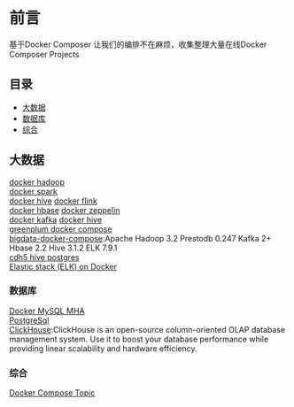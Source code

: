 # 前言

基于Docker Composer 让我们的编排不在麻烦，收集整理大量在线Docker Composer Projects

## 目录
- [大数据](#大数据)
- [数据库](#数据库)
- [综合](#综合)

## 大数据
[docker hadoop](https://github.com/big-data-europe/docker-hadoop)  
[docker spark](https://github.com/big-data-europe/docker-spark)  
[docker hive](https://github.com/big-data-europe/docker-hive)
[docker flink](https://github.com/big-data-europe/docker-flink)  
[docker hbase](https://github.com/big-data-europe/docker-hbase)
[docker zeppelin](https://github.com/big-data-europe/docker-zeppelin)  
[docker kafka](https://github.com/big-data-europe/docker-kafka)
[docker hive](https://github.com/big-data-europe/docker-hive)  
[greenplum docker compose](https://github.com/akashkroy/greenplum-docker-compose)  
[bigdata-docker-compose](https://github.com/spancer/bigdata-docker-compose):Apache Hadoop 3.2 Prestodb 0.247 Kafka 2+ Hbase 2.2 Hive 3.1.2 ELK 7.9.1  
[cdh5 hive postgres](https://github.com/tilakpatidar/cdh5_hive_postgres)  
[Elastic stack (ELK) on Docker](https://github.com/deviantony/docker-elk) 

### 数据库
[Docker MySQL MHA](https://gitee.com/witless/docker-mysql-mha)  
[PostgreSql](https://gitee.com/zhengqingya/docker-compose/tree/master/Linux/postgresql)  
[ClickHouse](https://hub.docker.com/r/bitnami/clickhouse/):ClickHouse is an open-source column-oriented OLAP database management system. Use it to boost your database performance while providing linear scalability and hardware efficiency.  

### 综合
[Docker Compose Topic](https://github.com/topics/docker-compose)  
